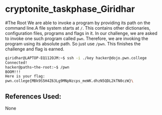 # cryptonite_taskphase_Giridhar
#The Root
We are able to invoke a program by providing its path on the command line.A file system starts 
at `/`. This contains other dictionaries, configuration files, programs and flags in it.
In our challenge, we are asked to invoke one such program called `pwn`. Therefore, we are
invoking the program using its absolute path. So just use `/pwn`. This finishes the challenge 
and flag is earned.
```bash
giridhar@LAPTOP-EQ112OJM:~$ ssh -i ./key hacker@dojo.pwn.college
Connected!
hacker@paths~the-root:~$ /pwn
BOOM!!!
Here is your flag:
pwn.college{MBk9S5H4Z63Lg9MNpNzcps_meWK.dhzN5QDL2kTN0czW}\
```
## References Used:
None
